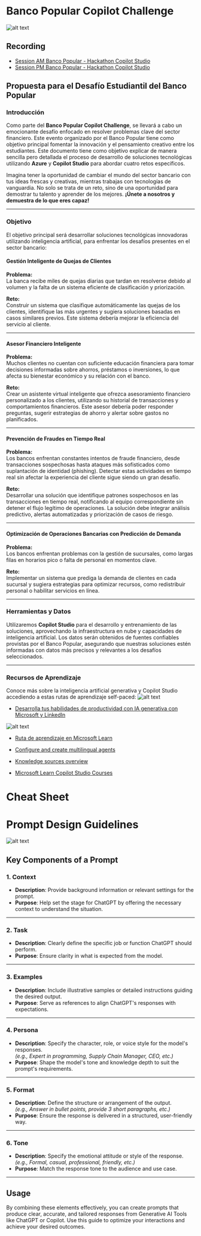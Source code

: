 # Banco Popular Copilot Challenge

![alt text](https://github.com/Copilot-Hackathon/PopularHackathon2025/blob/main/images/Schedule.png)

## Recording
- [Session AM Banco Popular - Hackathon Copilot Studio](https://1drv.ms/v/c/de4a2c31d0528d99/EW8OVx-neMNKhyOSoEcTwJoBCn91zDw7Hb3_Dxy4abeRAQ?e=SleAcd)
- [Session PM Banco Popular - Hackathon Copilot Studio](https://1drv.ms/v/c/de4a2c31d0528d99/EbL7OqVfd8dHmlv1ATR9hgABenbXiGppGX98jp_zXFDuig?e=tInHDA)

## Propuesta para el Desafío Estudiantil del Banco Popular

### Introducción

Como parte del **Banco Popular Copilot Challenge**, se llevará a cabo un emocionante desafío enfocado en resolver problemas clave del sector financiero. Este evento organizado por el Banco Popular tiene como objetivo principal fomentar la innovación y el pensamiento creativo entre los estudiantes. Este documento tiene como objetivo explicar de manera sencilla pero detallada el proceso de desarrollo de soluciones tecnológicas utilizando **Azure** y **Copilot Studio** para abordar cuatro retos específicos.

Imagina tener la oportunidad de cambiar el mundo del sector bancario con tus ideas frescas y creativas, mientras trabajas con tecnologías de vanguardia. No solo se trata de un reto, sino de una oportunidad para demostrar tu talento y aprender de los mejores. **¡Únete a nosotros y demuestra de lo que eres capaz!**

---

### Objetivo

El objetivo principal será desarrollar soluciones tecnológicas innovadoras utilizando inteligencia artificial, para enfrentar los desafíos presentes en el sector bancario:

#### Gestión Inteligente de Quejas de Clientes

**Problema:**  
La banca recibe miles de quejas diarias que tardan en resolverse debido al volumen y la falta de un sistema eficiente de clasificación y priorización.

**Reto:**  
Construir un sistema que clasifique automáticamente las quejas de los clientes, identifique las más urgentes y sugiera soluciones basadas en casos similares previos. Este sistema debería mejorar la eficiencia del servicio al cliente.

---

#### Asesor Financiero Inteligente

**Problema:**  
Muchos clientes no cuentan con suficiente educación financiera para tomar decisiones informadas sobre ahorros, préstamos o inversiones, lo que afecta su bienestar económico y su relación con el banco.

**Reto:**  
Crear un asistente virtual inteligente que ofrezca asesoramiento financiero personalizado a los clientes, utilizando su historial de transacciones y comportamientos financieros. Este asesor debería poder responder preguntas, sugerir estrategias de ahorro y alertar sobre gastos no planificados.

---

#### Prevención de Fraudes en Tiempo Real

**Problema:**  
Los bancos enfrentan constantes intentos de fraude financiero, desde transacciones sospechosas hasta ataques más sofisticados como suplantación de identidad (phishing). Detectar estas actividades en tiempo real sin afectar la experiencia del cliente sigue siendo un gran desafío.

**Reto:**  
Desarrollar una solución que identifique patrones sospechosos en las transacciones en tiempo real, notificando al equipo correspondiente sin detener el flujo legítimo de operaciones. La solución debe integrar análisis predictivo, alertas automatizadas y priorización de casos de riesgo.

---

#### Optimización de Operaciones Bancarias con Predicción de Demanda

**Problema:**  
Los bancos enfrentan problemas con la gestión de sucursales, como largas filas en horarios pico o falta de personal en momentos clave.

**Reto:**  
Implementar un sistema que prediga la demanda de clientes en cada sucursal y sugiera estrategias para optimizar recursos, como redistribuir personal o habilitar servicios en línea.

---

### Herramientas y Datos

Utilizaremos **Copilot Studio** para el desarrollo y entrenamiento de las soluciones, aprovechando la infraestructura en nube y capacidades de inteligencia artificial. Los datos serán obtenidos de fuentes confiables provistas por el Banco Popular, asegurando que nuestras soluciones estén informadas con datos más precisos y relevantes a los desafíos seleccionados.

---

### Recursos de Aprendizaje

Conoce más sobre la inteligencia artificial generativa y Copilot Studio accediendo a estas rutas de aprendizaje self-paced:
![alt text](https://github.com/Copilot-Hackathon/PopularHackathon2025/blob/main/images/productividad%20con%20ia%20generativa.png)
- [Desarrolla tus habilidades de productividad con IA generativa con Microsoft y LinkedIn](https://es.linkedin.com/learning/paths/desarrolla-tus-habilidades-de-productividad-con-ia-generativa-con-microsoft-y-linkedin)

![alt text](https://github.com/Copilot-Hackathon/PopularHackathon2025/blob/main/images/herramientas%20y%20aplicaciones%20de%20ia.png)
- [Ruta de aprendizaje en Microsoft Learn](https://learn.microsoft.com/es-mx/training/paths/work-power-virtual-agents/)

- [Configure and create multilingual agents](https://learn.microsoft.com/en-us/microsoft-copilot-studio/multilingual)

- [Knowledge sources overview](https://learn.microsoft.com/en-us/microsoft-copilot-studio/knowledge-copilot-studio)

- [Microsoft Learn Copilot Studio Courses](https://learn.microsoft.com/en-us/training/browse/?expanded=power-platform&products=microsoft-copilot-studio)
# Cheat Sheet
# Prompt Design Guidelines

![alt text](https://github.com/Copilot-Hackathon/PopularHackathon2025/blob/main/images/CheatSheet.png)

## Key Components of a Prompt

### 1. **Context**
   - **Description**: Provide background information or relevant settings for the prompt.
   - **Purpose**: Help set the stage for ChatGPT by offering the necessary context to understand the situation.

---

### 2. **Task**
   - **Description**: Clearly define the specific job or function ChatGPT should perform.
   - **Purpose**: Ensure clarity in what is expected from the model.

---

### 3. **Examples**
   - **Description**: Include illustrative samples or detailed instructions guiding the desired output.
   - **Purpose**: Serve as references to align ChatGPT's responses with expectations.

---

### 4. **Persona**
   - **Description**: Specify the character, role, or voice style for the model's responses.  
     *(e.g., Expert in programming, Supply Chain Manager, CEO, etc.)*
   - **Purpose**: Shape the model's tone and knowledge depth to suit the prompt's requirements.

---

### 5. **Format**
   - **Description**: Define the structure or arrangement of the output.  
     *(e.g., Answer in bullet points, provide 3 short paragraphs, etc.)*
   - **Purpose**: Ensure the response is delivered in a structured, user-friendly way.

---

### 6. **Tone**
   - **Description**: Specify the emotional attitude or style of the response.  
     *(e.g., Formal, casual, professional, friendly, etc.)*
   - **Purpose**: Match the response tone to the audience and use case.

---

## Usage
By combining these elements effectively, you can create prompts that produce clear, accurate, and tailored responses from Generative AI Tools like ChatGPT or Copilot. Use this guide to optimize your interactions and achieve your desired outcomes.
